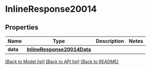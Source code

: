 # InlineResponse20014

## Properties
Name | Type | Description | Notes
------------ | ------------- | ------------- | -------------
**data** | [**InlineResponse20014Data**](InlineResponse20014Data.md) |  | 

[[Back to Model list]](../README.md#documentation-for-models) [[Back to API list]](../README.md#documentation-for-api-endpoints) [[Back to README]](../README.md)



